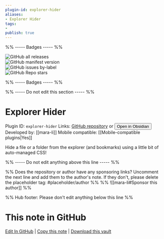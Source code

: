```yaml
---
plugin-id: explorer-hider
aliases:
- Explorer Hider
tags: 
- 
publish: true
---
```


%% ----- Badges ----- %%

![GitHub all releases](https://img.shields.io/github/downloads/mara-li/obsidian-explorer-hider/total?color=573E7A&logo=github&style=for-the-badge)   
![GitHub manifest version](https://img.shields.io/github/manifest-json/v/mara-li/obsidian-explorer-hider?color=573E7A&logo=github&style=for-the-badge)   
![GitHub issues by-label](https://img.shields.io/github/issues/mara-li/obsidian-explorer-hider/help%20wanted?color=573E7A&logo=github&style=for-the-badge)   
![GitHub Repo stars](https://img.shields.io/github/stars/mara-li/obsidian-explorer-hider?color=573E7A&logo=github&style=for-the-badge)

%% ----- Badges ----- %%

%% ----- Do not edit this section ----- %%

# Explorer Hider

Plugin ID: `explorer-hider`
Links: [GitHub repository](https://github.com/mara-li/obsidian-explorer-hider) or [<button id=HH>Open in Obsidian</button>](obsidian://show-plugin?id=explorer-hider)
Developed by: [[mara-li]]
Mobile compatible: [[Mobile-compatible plugins|Yes]]

Hide a file or a folder from the explorer (and bookmarks) using a little bit of auto-managed CSS!

%% ----- Do not edit anything above this line ----- %% 

%% Does the repository or author have any sponsoring links? Uncomment the next line and add them to the author's note. If they don't, please delete the placeholder tag: #placeholder/author %%
%% ![[mara-li#Sponsor this author]] %%

%% Hub footer: Please don't edit anything below this line %%

# This note in GitHub

<span class="git-footer">[Edit In GitHub](https://github.dev/obsidian-community/obsidian-hub/blob/main/02%20-%20Community%20Expansions/02.05%20All%20Community%20Expansions/Plugins/explorer-hider.md "git-hub-edit-note") | [Copy this note](https://raw.githubusercontent.com/obsidian-community/obsidian-hub/main/02%20-%20Community%20Expansions/02.05%20All%20Community%20Expansions/Plugins/explorer-hider.md "git-hub-copy-note") | [Download this vault](https://github.com/obsidian-community/obsidian-hub/archive/refs/heads/main.zip "git-hub-download-vault") </span>
